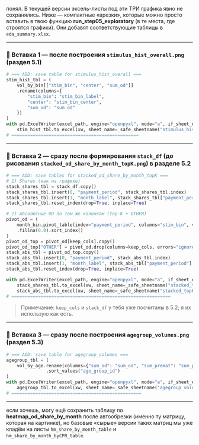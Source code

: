 понял. В текущей версии эксель-листы под эти ТРИ графика явно не сохранялись. Ниже — компактные «врезки», которые можно просто вставить в твою функцию **run_step05_exploratory** (в те места, где строятся графики). Они добавят соответствующие таблицы в `eda_summary.xlsx`.

---

### 🔧 Вставка 1 — после построения `stimulus_hist_overall.png` (раздел 5.1)

```python
# === ADD: save table for stimulus_hist_overall ===
stim_hist_tbl = (
    vol_by_bin[["stim_bin", "center", "sum_od"]]
    .rename(columns={
        "stim_bin": "stim_bin_label",
        "center": "stim_bin_center",
        "sum_od": "sum_od"
    })
)
with pd.ExcelWriter(excel_path, engine="openpyxl", mode="a", if_sheet_exists="replace") as xw:
    stim_hist_tbl.to_excel(xw, sheet_name=_safe_sheetname("stimulus_hist_overall_tbl"), index=False)
# ================================================
```

---

### 🔧 Вставка 2 — сразу после формирования `stack_df` (до рисования `stacked_od_share_by_month_topK.png`) в разделе 5.2

```python
# === ADD: save tables for stacked_od_share_by_month_topK ===
# 1) Shares (как на графике)
stack_shares_tbl = stack_df.copy()
stack_shares_tbl.insert(0, "payment_period", stack_shares_tbl.index)
stack_shares_tbl.insert(1, "month_label", stack_shares_tbl["payment_period"].map(_ru_month_label))
stack_shares_tbl.reset_index(drop=True, inplace=True)

# 2) Абсолютные OD по тем же колонкам (top-K + OTHER)
pivot_od = (
    month_bin.pivot_table(index="payment_period", columns="stim_bin", values="sum_od", aggfunc="sum")
    .fillna(0.0).sort_index()
)
pivot_od_top = pivot_od[keep_cols].copy()
pivot_od_top["OTHER"] = pivot_od.drop(columns=keep_cols, errors="ignore").sum(axis=1)
stack_abs_tbl = pivot_od_top.copy()
stack_abs_tbl.insert(0, "payment_period", stack_abs_tbl.index)
stack_abs_tbl.insert(1, "month_label", stack_abs_tbl["payment_period"].map(_ru_month_label))
stack_abs_tbl.reset_index(drop=True, inplace=True)

with pd.ExcelWriter(excel_path, engine="openpyxl", mode="a", if_sheet_exists="replace") as xw:
    stack_shares_tbl.to_excel(xw, sheet_name=_safe_sheetname("stacked_topK_shares_tbl"), index=False)
    stack_abs_tbl.to_excel(xw, sheet_name=_safe_sheetname("stacked_topK_abs_tbl"), index=False)
# ============================================================
```

> Примечание: `keep_cols` и `stack_df` у тебя уже посчитаны в 5.2; я их использую как есть.

---

### 🔧 Вставка 3 — сразу после построения `agegroup_volumes.png` (раздел 5.3)

```python
# === ADD: save table for agegroup_volumes ===
agegroup_tbl = (
    vol_by_age.rename(columns={"sum_od": "sum_od", "sum_premat": "sum_premat"})
               .sort_values("age_group_id")
)
with pd.ExcelWriter(excel_path, engine="openpyxl", mode="a", if_sheet_exists="replace") as xw:
    agegroup_tbl.to_excel(xw, sheet_name=_safe_sheetname("agegroup_volumes_tbl"), index=False)
# =================================================
```

---

если хочешь, могу ещё сохранить таблицу по **heatmap_od_share_by_month** после автообрезки (именно ту матрицу, которая на картинке), но базовые «сырые» версии таких матриц мы уже кладём на листы `hm_share_by_month_table` и `hm_share_by_month_byCPR_table`.
